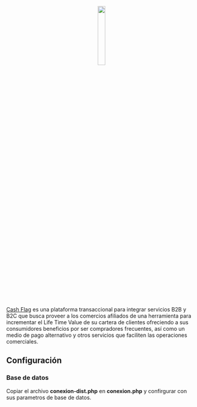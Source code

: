 <p align="center"><a href="https://www.cash-flag.com/" target="_blank">
    <img src="https://www.cash-flag.com/img/logoclub.png" width="20%">
</a></p>

[Cash Flag][1] es una plataforma transaccional para integrar servicios B2B y B2C que busca proveer a los comercios afiliados de una herramienta para incrementar el Life Time Value de su cartera de clientes ofreciendo a sus consumidores beneficios por ser compradores frecuentes, así como un medio de pago alternativo y otros servicios que faciliten las operaciones comerciales.

Configuración
-------------

### Base de datos

Copiar el archivo **conexion-dist.php** en **conexion.php** y confirgurar con sus parametros de base de datos.

[1]: https://www.cash-flag.com/